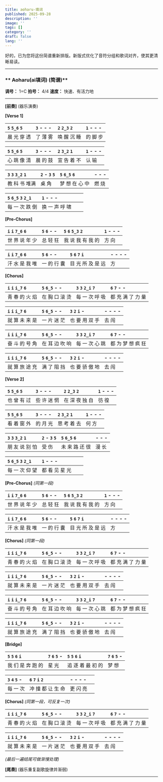 ```yaml
---
title: aoharu-填词
published: 2025-09-28
description: ''
image: ''
tags: []
category: ''
draft: false 
lang: ''
---
```

好的，已为您将这份简谱重新排版。新版式优化了音符分组和歌词对齐，使其更清晰易读。

---

### ** Aoharu(ai填词) (简谱)**

**调号：** 1=C
**拍号：** 4/4
**速度：** 快速、有活力地

---

**[前奏]**
(器乐演奏)

**[Verse 1]**

| `5` `5_6` `5` | `3` - - - | `2` `2_3` `2` | `1` - - - |
| :--- | :--- | :--- | :--- |
| 晨 光 穿 透 | 了 薄 雾 | 唤 醒 沉 睡 | 的 脚 步 |

| `5` `5_6` `5` | `3` - - - | `2` `3_2` `1` | `1` - - - |
| :--- | :--- | :--- | :--- |
| 心 跳 像 清 | 晨 的 鼓 | 宣 告 着 不 | 认 输 |

| `3` `3` `3_2` `1` | `2` - `3` `5` | `5` `6_5` `6` | - - - |
| :--- | :--- | :--- | :--- |
| 教 科 书 堆满 | 桌 角 | 梦 想 在 心 中 | 燃 烧 |

| `5` `6_5` `3` `2_1` | `1` - - - | | |
| :--- | :--- | :--- | :--- |
| 每 一 次 跌 倒 | 换 一 声 呼 啸 | | |

**[Pre-Chorus]**

| `i` `i` `7_6` `6` | `5` `6` - - | `5` `6` `5_3` `2` | `1` - - - |
| :--- | :--- | :--- | :--- |
| 世 界 说 年 少 | 总 轻 狂 | 我 说 我 有 我 的 | 方 向 |

| `i` `i` `7_6` `6` | `5` `6` - - | `5` `6` `7` `i` | - - - - |
| :--- | :--- | :--- | :--- |
| 汗 水 是 我 唯 | 一 的 行 囊 | 目 光 所 及 是 远 | 方 |

**[Chorus]**

| `i` `i` `i_7` `6` | `5` `6_5` - - | `3` `3` `2_i` `7` | `6` `7` - - |
| :--- | :--- | :--- | :--- |
| 青 春 的 火 焰 | 在 胸 口 滚 烫 | 每 一 次 呼 吸 | 都 充 满 了 力 量 |

| `i` `i` `i_7` `6` | `5` `6_5` - - | `3` `2` `i` - | - - - - |
| :--- | :--- | :--- | :--- |
| 就 算 未 来 是 | 一 片 迷 茫 | 也 要 用 双 手 | 去 闯 |

| `i` `i` `i_7` `6` | `5` `6_5` - - | `3` `3` `2_i` `7` | `6` `7` - - |
| :--- | :--- | :--- | :--- |
| 奋 斗 的 号 角 | 在 耳 边 吹 响 | 每 一 次 心 跳 | 都 为 梦 想 疯 狂 |

| `i` `i` `i_7` `6` | `5` `6_5` - - | `3` `2` `i` - | - - - - |
| :--- | :--- | :--- | :--- |
| 就 算 旅 途 充 | 满 了 阻 挡 | 也 要 骄 傲 地 | 去 闯 |

**[Verse 2]**

| `5` `5_6` `5` | `3` - - - | `2` `2_3` `2` | `1` - - - |
| :--- | :--- | :--- | :--- |
| 也 曾 有 过 | 些 许 迷 惘 | 在 深 夜 独 自 | 彷 徨 |

| `5` `5_6` `5` | `3` - - - | `2` `3_2` `1` | `1` - - - |
| :--- | :--- | :--- | :--- |
| 看 着 窗 外 | 的 月 光 | 思 考 着 去 | 何 方 |

| `3` `3` `3_2` `1` | `2` - `3` `5` | `5` `6_5` `6` | - - - |
| :--- | :--- | :--- | :--- |
| 朋 友 说 别 怕 | 受 伤 | 未 来 路 还 很 | 漫 长 |

| `5` `6_5` `3` `2_1` | `1` - - - | | |
| :--- | :--- | :--- | :--- |
| 每 一 次 仰 望 | 都 看 见 星 光 | | |

**[Pre-Chorus]**
*(同第一段)*

| `i` `i` `7_6` `6` | `5` `6` - - | `5` `6` `5_3` `2` | `1` - - - |
| :--- | :--- | :--- | :--- |
| 世 界 说 年 少 | 总 轻 狂 | 我 说 我 有 我 的 | 方 向 |

| `i` `i` `7_6` `6` | `5` `6` - - | `5` `6` `7` `i` | - - - - |
| :--- | :--- | :--- | :--- |
| 汗 水 是 我 唯 | 一 的 行 囊 | 目 光 所 及 是 远 | 方 |

**[Chorus]**
*(同第一段)*

| `i` `i` `i_7` `6` | `5` `6_5` - - | `3` `3` `2_i` `7` | `6` `7` - - |
| :--- | :--- | :--- | :--- |
| 青 春 的 火 焰 | 在 胸 口 滚 烫 | 每 一 次 呼 吸 | 都 充 满 了 力 量 |

| `i` `i` `i_7` `6` | `5` `6_5` - - | `3` `2` `i` - | - - - - |
| :--- | :--- | :--- | :--- |
| 就 算 未 来 是 | 一 片 迷 茫 | 也 要 用 双 手 | 去 闯 |

| `i` `i` `i_7` `6` | `5` `6_5` - - | `3` `3` `2_i` `7` | `6` `7` - - |
| :--- | :--- | :--- | :--- |
| 奋 斗 的 号 角 | 在 耳 边 吹 响 | 每 一 次 心 跳 | 都 为 梦 想 疯 狂 |

| `i` `i` `i_7` `6` | `5` `6_5` - - | `3` `2` `i` - | - - - - |
| :--- | :--- | :--- | :--- |
| 就 算 旅 途 充 | 满 了 阻 挡 | 也 要 骄 傲 地 | 去 闯 |

**[Bridge]**

| `5` `5` `6` `i` | `7` `6` `5` - | `5` `5` `6` `i` | `7` `6` `5` - |
| :--- | :--- | :--- | :--- |
| 我 们 是 奔 跑 的 | 星 光 | 追 逐 着 最 初 的 | 梦 想 |

| `3` `4` `5` - | `6` `7` `i` `2` | - - - - | |
| :--- | :--- | :--- | :--- |
| 每 一 次 | 冲 撞 都 让 生 命 | 更 闪 亮 | |

**[Chorus]**
*(同第一段，可反复一次)*

| `i` `i` `i_7` `6` | `5` `6_5` - - | `3` `3` `2_i` `7` | `6` `7` - - |
| :--- | :--- | :--- | :--- |
| 青 春 的 火 焰 | 在 胸 口 滚 烫 | 每 一 次 呼 吸 | 都 充 满 了 力 量 |

| `i` `i` `i_7` `6` | `5` `6_5` - - | `3` `2` `i` - | - - - - |
| :--- | :--- | :--- | :--- |
| 就 算 未 来 是 | 一 片 迷 茫 | 也 要 用 双 手 | 去 闯 |

*(最后一遍结尾可做渐慢处理)*

**[尾奏]**
(器乐重复副歌旋律并渐弱)

---